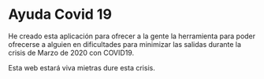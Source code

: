 # Ayuda Covid 19

He creado esta aplicación para ofrecer a la gente la herramienta para poder ofrecerse a alguien en dificultades para minimizar las salidas durante la crisis de Marzo de 2020 con COVID19.

Esta web estará viva mietras dure esta crisis.
